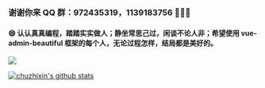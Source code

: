 ### 谢谢你来 QQ 群：972435319，1139183756 👋👋👋

#### 😄 认认真真编程，踏踏实实做人；静坐常思己过，闲谈不论人非；希望使用 vue-admin-beautiful 框架的每个人，无论过程怎样，结局都是美好的。

[![](https://img.shields.io/github/stars/chuzhixin/vue-admin-beautiful?style=flat-square&label=Stars&logo=github)](https://github.com/chuzhixin/vue-admin-beautiful)


[![chuzhixin's github stats](https://github-readme-stats.vercel.app/api?username=chuzhixin&theme=default&show_icons=true&bg_color=30,e96443,44b984&title_color=fff&text_color=fff&icon_color=ffffff&include_all_commits=true)](https://github.com/chuzhixin/vue-admin-beautiful)

